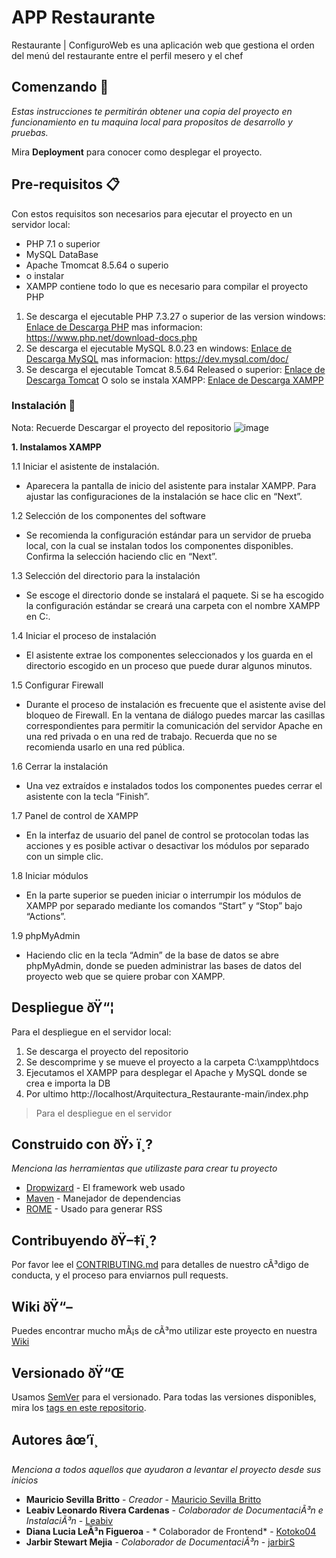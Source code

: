 # APP Restaurante

Restaurante | ConfiguroWeb es una aplicación web que gestiona el orden del menú del restaurante entre el perfil mesero y el chef

## Comenzando 🚀

_Estas instrucciones te permitirán obtener una copia del proyecto en funcionamiento en tu maquina local para propositos de desarrollo y pruebas._

Mira **Deployment** para conocer como desplegar el proyecto.


## Pre-requisitos 📋
Con estos requisitos son necesarios para ejecutar el proyecto en un servidor local:

* PHP 7.1 o superior
* MySQL DataBase
* Apache Tmomcat 8.5.64 o superio
* o instalar
* XAMPP contiene todo lo que es necesario para compilar el proyecto PHP

1. Se descarga el ejecutable PHP 7.3.27 o superior de las version windows:
   [Enlace de Descarga PHP](https://www.php.net/downloads.php) mas informacion: https://www.php.net/download-docs.php
2. Se descarga el ejecutable MySQL 8.0.23 en windows:
   [Enlace de Descarga MySQL](https://dev.mysql.com/downloads/installer/) mas informacion: https://dev.mysql.com/doc/
3. Se descarga el ejecutable Tomcat 8.5.64 Released o superior:
   [Enlace de Descarga Tomcat](https://tomcat.apache.org/download-10.cgi)
   O solo se instala XAMPP:
    [Enlace de Descarga XAMPP](https://www.apachefriends.org/es/download.html)


### Instalación 🔧
Nota: Recuerde Descargar el proyecto del repositorio
![image](https://user-images.githubusercontent.com/28444922/113646567-ada7c180-964e-11eb-9742-35b4060b9625.png)

**1. Instalamos XAMPP**

 1.1 Iniciar el asistente de instalación.
   * Aparecera la pantalla de inicio del asistente para instalar XAMPP. Para ajustar las   configuraciones de la instalación se hace clic en “Next”.
 	
 1.2 Selección de los componentes del software
   * Se recomienda la configuración estándar para un servidor de prueba local, con la cual se instalan todos los componentes disponibles. Confirma la selección     haciendo clic en “Next”.
   
 1.3 Selección del directorio para la instalación
   * Se escoge el directorio donde se instalará el paquete. Si se ha escogido la configuración estándar se creará una carpeta con el nombre XAMPP en C:\.
   
 1.4 Iniciar el proceso de instalación
   * El asistente extrae los componentes seleccionados y los guarda en el directorio escogido en un proceso que puede durar algunos minutos.
	
 1.5 Configurar Firewall
   * Durante el proceso de instalación es frecuente que el asistente avise del bloqueo de Firewall. En la ventana de diálogo puedes marcar las casillas correspondientes para permitir la comunicación del servidor Apache en una red privada o en una red de trabajo. Recuerda que no se recomienda usarlo en una red pública.
   
 1.6 Cerrar la instalación
   * Una vez extraídos e instalados todos los componentes puedes cerrar el asistente con la tecla “Finish”.
   
 1.7 Panel de control de XAMPP
   * En la interfaz de usuario del panel de control se protocolan todas las acciones y es posible activar o desactivar los módulos por separado con un simple clic.
 
 1.8 Iniciar módulos
   * En la parte superior se pueden iniciar o interrumpir los módulos de XAMPP por separado mediante los comandos “Start” y “Stop” bajo “Actions”.
 
 1.9 phpMyAdmin
   * Haciendo clic en la tecla “Admin” de la base de datos se abre phpMyAdmin, donde se pueden administrar las bases de datos del proyecto web que se quiere probar con XAMPP.  

## Despliegue ðŸ“¦
Para el despliegue en el servidor local:
1. Se descarga el proyecto del repositorio
2. Se descomprime y se mueve el proyecto a la carpeta C:\xampp\htdocs 
3. Ejecutamos el XAMPP para desplegar el Apache y MySQL donde se crea e importa la DB
4. Por ultimo http://localhost/Arquitectura_Restaurante-main/index.php
> Para el despliegue en el servidor

## Construido con ðŸ› ï¸?

_Menciona las herramientas que utilizaste para crear tu proyecto_

* [Dropwizard](http://www.dropwizard.io/1.0.2/docs/) - El framework web usado
* [Maven](https://maven.apache.org/) - Manejador de dependencias
* [ROME](https://rometools.github.io/rome/) - Usado para generar RSS

## Contribuyendo ðŸ–‡ï¸?

Por favor lee el [CONTRIBUTING.md](https://gist.github.com/villanuevand/xxxxxx) para detalles de nuestro cÃ³digo de conducta, y el proceso para enviarnos pull requests.

## Wiki ðŸ“–

Puedes encontrar mucho mÃ¡s de cÃ³mo utilizar este proyecto en nuestra [Wiki](https://github.com/tu/proyecto/wiki)

## Versionado ðŸ“Œ

Usamos [SemVer](http://semver.org/) para el versionado. Para todas las versiones disponibles, mira los [tags en este repositorio](https://github.com/tu/proyecto/tags).

## Autores âœ’ï¸

_Menciona a todos aquellos que ayudaron a levantar el proyecto desde sus inicios_

* **Mauricio Sevilla Britto** - *Creador* - [Mauricio Sevilla Britto](https://github.com/configuroweb)
* **Leabiv Leonardo Rivera Cardenas** - *Colaborador de DocumentaciÃ³n e InstalaciÃ³n* - [Leabiv](https://github.com/leabiv)
* **Diana Lucia LeÃ³n Figueroa** - * Colaborador de Frontend* - [Kotoko04](https://github.com/kotoko04)
* **Jarbir Stewart Mejia** - *Colaborador de DocumentaciÃ³n* - [jarbirS](https://github.com/jarbirS)
